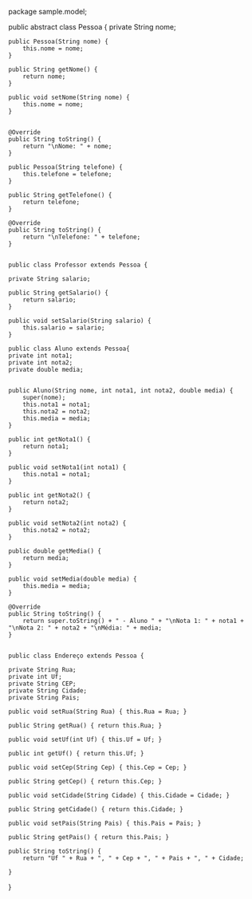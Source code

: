 
   package sample.model;

   public abstract class  Pessoa {
    private String nome;

    public Pessoa(String nome) {
        this.nome = nome;
    }

    public String getNome() {
        return nome;
    }

    public void setNome(String nome) {
        this.nome = nome;
    }

    
    @Override
    public String toString() {
        return "\nNome: " + nome;
    }

    public Pessoa(String telefone) {
        this.telefone = telefone;
    }

    public String getTelefone() {
        return telefone;
    }

    @Override
    public String toString() {
        return "\nTelefone: " + telefone;
    }


    public class Professor extends Pessoa {

    private String salario;

    public String getSalario() {
        return salario;
    }

    public void setSalario(String salario) {
        this.salario = salario;
    }

    public class Aluno extends Pessoa{
    private int nota1;
    private int nota2;
    private double media;


    public Aluno(String nome, int nota1, int nota2, double media) {
        super(nome);
        this.nota1 = nota1;
        this.nota2 = nota2;
        this.media = media;
    }

    public int getNota1() {
        return nota1;
    }

    public void setNota1(int nota1) {
        this.nota1 = nota1;
    }

    public int getNota2() {
        return nota2;
    }

    public void setNota2(int nota2) {
        this.nota2 = nota2;
    }

    public double getMedia() {
        return media;
    }

    public void setMedia(double media) {
        this.media = media;
    }

    @Override
    public String toString() {
        return super.toString() + " - Aluno " + "\nNota 1: " + nota1 + "\nNota 2: " + nota2 + "\nMédia: " + media;
    }


    public class Endereço extends Pessoa {
  
    private String Rua;
    private int Uf;
    private String CEP;
    private String Cidade;
    private String Pais;

    public void setRua(String Rua) { this.Rua = Rua; }

    public String getRua() { return this.Rua; }

    public void setUf(int Uf) { this.Uf = Uf; }

    public int getUf() { return this.Uf; }

    public void setCep(String Cep) { this.Cep = Cep; }

    public String getCep() { return this.Cep; }

    public void setCidade(String Cidade) { this.Cidade = Cidade; }

    public String getCidade() { return this.Cidade; }

    public void setPais(String Pais) { this.Pais = Pais; }

    public String getPais() { return this.Pais; }

    public String toString() {
        return "Uf " + Rua + ", " + Cep + ", " + Pais + ", " + Cidade;

    }

}

